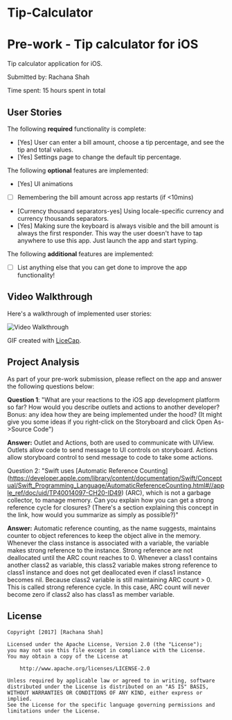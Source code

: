 # Tip-Calculator
# Pre-work - Tip calculator for iOS

Tip calculator application for iOS.

Submitted by: Rachana Shah

Time spent: 15 hours spent in total

## User Stories

The following **required** functionality is complete:

* [Yes] User can enter a bill amount, choose a tip percentage, and see the tip and total values.
* [Yes] Settings page to change the default tip percentage.

The following **optional** features are implemented:
* [Yes] UI animations
* [ ] Remembering the bill amount across app restarts (if <10mins)
* [Currency thousand separators-yes] Using locale-specific currency and currency thousands separators.
* [Yes] Making sure the keyboard is always visible and the bill amount is always the first responder. This way the user doesn't have to tap anywhere to use this app. Just launch the app and start typing.

The following **additional** features are implemented:

- [ ] List anything else that you can get done to improve the app functionality!

## Video Walkthrough 

Here's a walkthrough of implemented user stories:

<img src='http://i.imgur.com/V9zURUD.gif' title='Video Walkthrough' width='' alt='Video Walkthrough' />

GIF created with [LiceCap](http://www.cockos.com/licecap/).

## Project Analysis

As part of your pre-work submission, please reflect on the app and answer the following questions below:

**Question 1**: "What are your reactions to the iOS app development platform so far? How would you describe outlets and actions to another developer? Bonus: any idea how they are being implemented under the hood? (It might give you some ideas if you right-click on the Storyboard and click Open As->Source Code")

**Answer:** 
Outlet and Actions, both are used to communicate with UIView. Outlets allow code to send message to UI controls on storyboard. Actions allow storyboard control to send message to code to take some actions.

Question 2: "Swift uses [Automatic Reference Counting]
(https://developer.apple.com/library/content/documentation/Swift/Conceptual/Swift_Programming_Language/AutomaticReferenceCounting.html#//apple_ref/doc/uid/TP40014097-CH20-ID49) (ARC), 
which is not a garbage collector, to manage memory. Can you explain how you can get a strong reference cycle for closures? (There's a section explaining this concept in the link, how would you summarize as simply as possible?)"

**Answer:** 
Automatic reference counting, as the name suggests, maintains counter to object references to keep the object alive in the memory. Whenever the class instance is associated with a variable, the variable makes strong reference to the instance.
Strong reference are not deallocated until the ARC count reaches to 0.
Whenever a class1 contains another class2 as variable, this class2 variable makes strong reference to class1 instance and does not get deallocated even if class1 instance becomes nil. Because class2 variable is still maintaining ARC count > 0.
This is called strong reference cycle. In this case, ARC count will never become zero if class2 also has class1 as member variable.



## License

    Copyright [2017] [Rachana Shah]

    Licensed under the Apache License, Version 2.0 (the "License");
    you may not use this file except in compliance with the License.
    You may obtain a copy of the License at

        http://www.apache.org/licenses/LICENSE-2.0

    Unless required by applicable law or agreed to in writing, software
    distributed under the License is distributed on an "AS IS" BASIS,
    WITHOUT WARRANTIES OR CONDITIONS OF ANY KIND, either express or implied.
    See the License for the specific language governing permissions and
    limitations under the License.
